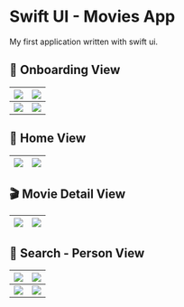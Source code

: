 ﻿# Swift UI - Movies App
My first application written with swift ui.

## 🍿 Onboarding View
| ![](https://i.ibb.co/0BJ5grd/onboarding-welcome.png) | ![](https://i.ibb.co/DwsVYkG/onboarding-explore.png) |
|--|--|
|![](https://i.ibb.co/d6Fbj0x/onboarding-details.png)|![](https://i.ibb.co/vqBFQxx/onboarding-use.png)|

## 🏡 Home View
|![](https://i.ibb.co/5vMcxkC/home-view.png)  |![](https://i.ibb.co/DpxmZXh/home-categories-view.png)  |
|--|--|

## 🎬 Movie Detail View
|![](https://i.ibb.co/ZKVq7xK/movie-detail-view.png)  |![](https://i.ibb.co/ggXfXPv/movie-detail-information-view.png)|
|--|--|

## 🔎 Search - Person View
| ![](https://i.ibb.co/6ZfCfpr/search-view.png) | ![](https://i.ibb.co/nQvyWQF/search-list-view.png) |
|--|--|
| ![](https://i.ibb.co/2gxXsbs/search-not-found-view.png) | ![](https://i.ibb.co/FWQd52B/person-view.png) |

